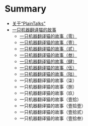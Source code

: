 # Summary

* [关于“PlainTalks”](README.md)
* [一只机器翻译猫的故事](TranslationCAT/translationcatseriesmd.md)
   * [一只机器翻译猫的故事（零）](TranslationCAT/TCAT_1.md)
   * [一只机器翻译猫的故事（壹）](TranslationCAT/TCAT_0.md)
   * [一只机器翻译猫的故事（贰）](TranslationCAT/TCAT_2.md)
   * [一只机器翻译猫的故事（叁）](TranslationCAT/TCAT_3.md)
   * [一只机器翻译猫的故事（肆）](TranslationCAT/TCAT_4.md)
   * [一只机器翻译猫的故事（伍）](TranslationCAT/TCAT_5.md)
   * [一只机器翻译猫的故事（陆）](TranslationCAT/TCAT_6.md)
   * 一只机器翻译猫的故事（柒）
   * 一只机器翻译猫的故事（捌）
   * 一只机器翻译猫的故事（玖）
   * 一只机器翻译猫的故事（壹拾）
   * 一只机器翻译猫的故事（壹拾壹）
   * 一只机器翻译猫的故事（壹拾贰）
   * 一只机器翻译猫的故事（壹拾叁）

